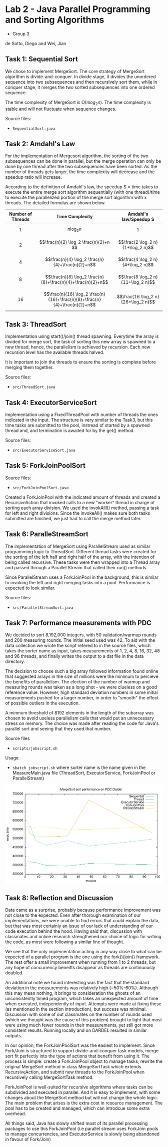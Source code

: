 # Lab 2 - Java Parallel Programming and Sorting Algorithms

- Group 3

de Sotto, Diego and Wei, Jian

## Task 1: Sequential Sort

We chose to implement MergeSort. The core strategy of MergeSort algorithm is divide-and-conquer. In divide stage, it divides the unordered sequence into two subsequences and then recursively sort them, while in conquer stage, it merges the two sorted subsequences into one ordered sequence.

The time complexity of MergeSort is O($nlog _2 n$). The time complexity is stable and will not fluctuate when sequence changes.

Source files:

- `SequentialSort.java`

## Task 2: Amdahl's Law

For the implementation of Mergesort algorithm, the sorting of the two subsequences can be done in parallel, but the merge operation can only be done by one thread after the two subsequences have been sorted. As the number of threads gets larger, the time complexity will decrease and the speedup ratio will increase.

According to the definition of Amdahl's law, the speedup S = time takes to execute the entire merge sort algorithm sequentially (with one thread)/time to execute the parallelized portion of the merge sort algorithm with x threads. The detailed formulas are shown below.

| Number of Threads |                              Time Complexity                               |       Amdahl's law/Speedup S        |
| :---------------: | :------------------------------------------------------------------------: | :---------------------------------: |
|         1         |                               $$n \log_2 n$$                               |                  1                  |
|         2         |                   $$\frac{n}{2} \log_2 \frac{n}{2}+n $$                    |  $$\frac{2 \log_2 n}{1+\log_2 n}$$  |
|         4         |              $$\frac{n}{4} \log_2 \frac{n}{4}+\frac{n}{2}+n$$              |  $$\frac{4 \log_2 n}{4+\log_2 n}$$  |
|         8         |        $$\frac{n}{8} \log_2 \frac{n}{8}+\frac{n}{4}+\frac{n}{2}+n$$        | $$\frac{8 \log_2 n}{11+\log_2 n}$$  |
|        16         | $$\frac{n}{16} \log_2 \frac{n}{16}+\frac{n}{8}+\frac{n}{4}+\frac{n}{2}+n$$ | $$\frac{16 \log_2 n}{26+\log_2 n}$$ |

## Task 3: ThreadSort

Implementation using start()/join() thread spawning. Everytime the array is divided for merge sort, the task of sorting this new array is spawned to a new thread, hence, the parallelism is achieved by recursion. Each new recursion level has the available threads halved.

It is important to join the threads to ensure the sorting is complete before merging them together.

Source files:

- `src/ThreadSort.java`

## Task 4: ExecutorServiceSort

Implementation using a FixedThreadPool with number of threads the ones indicated in the input. The structure is very similar to the Task3, but this time tasks are submitted to the pool, instread of started by a spawned thread and, and termination is awaited for by the get() method.

Source files:

- `src/ExecutorServiceSort.java`

## Task 5: ForkJoinPoolSort

Source files:

- `src/ForkJoinPoolSort.java`

Created a ForkJoinPool with the indicated amount of threads and created a RecursiveAction that invoked calls to a new "worker" thread in charge of sorting each array division. We used the invokAllI() method, passing a task for left and right divisions. Since the invokeAll() makes sure both tasks submitted are finished, we just had to call the merge method later.

## Task 6: ParalleStreamSort

The implementation of MergeSort using ParallelStream used as similar programming logic to ThreadSort. Different thread tasks were created for the sorting of the left half and right half of the array, with the intention of being called recursive. These tasks were then wrapped into a Thread array and passed through a Parallel Stream that called their run() methods.

Since ParallelStream uses a ForkJoinPool in the background, this is similar to invoking the left and right merging tasks into a pool. Performance is expected to look similar.

Source files:

- `src/ParallelStreamSort.java`

## Task 7: Performance measurements with PDC

We decided to sort 8,192,000 integers, with 50 validation/warmup rounds and 200 measuring rounds. The initial seed used was 42. To aid with the data collection we wrote the script refered to in the source files, which takes the sorter name as input, takes measurements of 1, 2, 4, 8, 16, 32, 48 and 96 threads, and finally writes the output to a dat file in the data directory.

The decision to choose such a big array followed information found online that suggested arrays in the size of millions were the minimum to percieve the benefits of parallelism. The election of the number of warmup and measuring rounds was taken as a long shot - we were clueless on a good reference value. However, high standard deviation numbers in some initial measurements pushed for a larger number, in order to "smooth" the effect of possible outliers in the execution.

A minmum threshold of 8192 elements in the length of the subarray was chosen to avoid useless parallelism calls that would put an unnecessary stress on memory. The choice was made after reading the code for Java's parallel sort and seeing that they used that number.

Source files

- `scripts/jobscript.sh`

Usage

- `sbatch jobscript.sh` where sorter name is the name given in the MeasureMain.java file (ThreadSort, ExecutorService, ForkJoinPool or ParallelStream)

![pdc plot](data/pdc.png)

## Task 8: Reflection and Discussion

Data came as a surprise, probably because performance improvement was not close to the expected. Even after thorough examination of our implementations, we were unable to find errors that could explain the data, but that was most certainly an issue of our lack of understanding of our code execution behind the hood. Having said that, discussion with classmates and online research strengthened our choice of logic for wrtiing the code, as most were following a similar line of thought.

We see that the only implementation acting in any way close to what can be expected of a parallel program is the one using the fork()/join() framework. The rest offer a small improvement when running from 1 to 2 threads, but any hope of concurrency beneifts disappear as threads are continuously doubled.

An additional note we found interesting was the fact that the standard deviation in the measurements was relatively high (~50%-60%). Although this may mean nothing, it brings to consideration the ghosts of an unconsistently timed program, which takes an unexpected amount of time when executed, independently of input. Attempts were made at fixing these (as mentioned in the section introduction), but success was minimal. Discussion with some of out classmates on the number of rounds used (which we thought was the cause of this problem) brought to light that most were using much fewer rounds in their measurements, yet still got more consistent results. Running locally and on DARDEL resulted in similar outputs.

In our opinion, the ForkJoinPoolSort was the easiest to implement. Since Fork/Join is structured to support divide-and-conquer task models, merge sort fit perfectly into the type of actions that benefit from using it. The process is simple: create a ForkJoinPool object to manage tasks, rewrite the original MergeSort method in class MergeSortTask which extends RecursiveAction, and submit new threads to the ForkJoinPool when recursively calling MergeSortTask method.

ForkJoinPool is well-suited for recursive algorithms where tasks can be subdivided and executed in parallel. And it is easy to implement, with some changes about the MergeSort method but will not change the whole logic. The main problem that arises is the extra cost in resource management. The pool has to be created and managed, which can introdcue some extra overhead.

All things said, Java has slowly shifted most of its parallel processing packages to use this ForkJoinPool (i.e parallel stream uses ForkJoin pools to manage concurrencies, and ExecutorService is slowly being abandoned in favour of Fork/Join)
